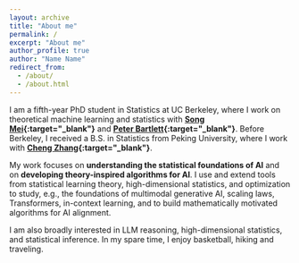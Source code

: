 ```yaml
---
layout: archive
title: "About me"
permalink: /
excerpt: "About me"
author_profile: true
author: "Name Name"
redirect_from: 
  - /about/
  - /about.html
---
```


<!-- My name is Licong Lin. I am a fifth-year PhD student in the UC Berkeley Statistics Department advised by **[Song Mei](https://www.stat.berkeley.edu/~songmei){:target="_blank"}** and **[Peter Bartlett](https://www.stat.berkeley.edu/~bartlett){:target="_blank"}**. Before coming to Berkeley, I completed my undergraduate degree in Statistics from Peking University, where I was fortunate to work with **[Cheng Zhang](https://zcrabbit.github.io){:target="_blank"}**.

My research interests lie in statistics and machine learning. Specific topics include deep learning theory, LLM alignment, high-dimensional statistics, and statistical inference. -->





I am a fifth-year PhD student in Statistics at UC Berkeley, where I work on theoretical machine learning and statistics with **[Song Mei](https://www.stat.berkeley.edu/~songmei){:target="_blank"}** and **[Peter Bartlett](https://www.stat.berkeley.edu/~bartlett){:target="_blank"}**. Before Berkeley, I received a B.S. in Statistics from Peking University, where I work with **[Cheng Zhang](https://zcrabbit.github.io){:target="_blank"}**.

My work focuses on **understanding the statistical foundations of AI** and on **developing theory-inspired algorithms for AI**. I use and extend tools from statistical learning theory, high-dimensional statistics, and optimization to study, e.g., the foundations of multimodal generative AI, scaling laws, Transformers, in-context learning, and to build mathematically motivated algorithms for AI alignment. 

I am also broadly interested in LLM reasoning, high-dimensional statistics, and statistical inference. In my spare time, I enjoy basketball, hiking and traveling.


